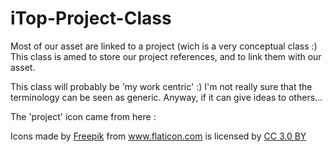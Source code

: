 # iTop-Project-Class
Most of our asset are linked to a project (wich is a very conceptual class :) This class is amed to store our project references, and to link them with our asset.

This class will probably be 'my work centric' :) I'm not really sure that the terminology can be seen as generic. Anyway, if it can give ideas to others...


The 'project' icon came from here : <div>Icons made by <a href="https://www.freepik.com/" title="Freepik">Freepik</a> from <a href="https://www.flaticon.com/" 			    title="Flaticon">www.flaticon.com</a> is licensed by <a href="http://creativecommons.org/licenses/by/3.0/" 			    title="Creative Commons BY 3.0" target="_blank">CC 3.0 BY</a></div>
